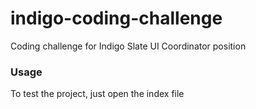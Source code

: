 # indigo-coding-challenge
Coding challenge for Indigo Slate UI Coordinator position

### Usage
To test the project, just open the index file